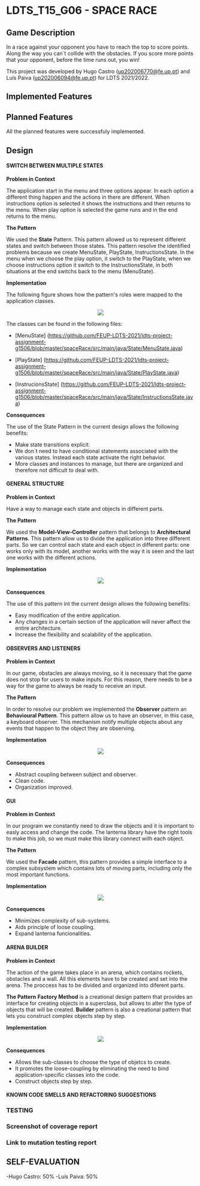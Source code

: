 # LDTS_T15_G06 - SPACE RACE

## Game Description

In a race against your opponent you have to reach the top to score points. Along the way you can´t collide with the obstacles.
If you score more points that your opponent, before the time runs out, you win!

This project was developed by Hugo Castro (up202006770@fe.up.pt) and Luís Paiva (up202006094@fe.up.pt) for LDTS 2021/2022.

## Implemented Features

## Planned Features

All the planned features were successfuly implemented.

## Design

#### SWITCH BETWEEN MULTIPLE STATES

**Problem in Context**

The application start in the menu and three options appear. In each option a different thing happen and the actions in there are different.
When instructions option is selected it shows the instructions and then returns to the menu. When play option is selected the game runs and in the end returns to the menu.

**The Pattern**

We used the **State** Pattern. This pattern allowed us to represent different states and switch between those states.
This pattern resolve the identified problems because we create MenuState, PlayState, InstructionsState. 
In the menu when we choose the play option, it switch to the PlayState, when we choose instructions option it switch to the InstructionsState, in both situations at the end switchs back to the menu (MenuState).

**Implementation**

The following figure shows how the pattern's roles were mapped to the application classes.

<p align="center" justify="center">
  <img src="UML/StateUML.png"/>

The classes can be found in the following files:

- [MenuState]
(https://github.com/FEUP-LDTS-2021/ldts-project-assignment-g1506/blob/master/spaceRace/src/main/java/State/MenuState.java)

- [PlayState]
(https://github.com/FEUP-LDTS-2021/ldts-project-assignment-g1506/blob/master/spaceRace/src/main/java/State/PlayState.java)

- [InstrucionsState]
(https://github.com/FEUP-LDTS-2021/ldts-project-assignment-g1506/blob/master/spaceRace/src/main/java/State/InstructionsState.java)

**Consequences**

The use of the State Pattern in the current design allows the following benefits:

- Make state transitions explicit.
- We don´t need to have conditional statements associated with the various states. Instead each state activate the right behavior.
- More classes and instances to manage, but there are organized and therefore not difficult to deal with.

#### GENERAL STRUCTURE

**Problem in Context**

Have a way to manage each state and objects in different parts. 

**The Pattern**

We used the **Model-View-Controller** pattern that belongs to **Architectural Patterns**. This pattern allow us to divide the application into three different parts.
So we can control each state and each object in different parts: one works only with its model, another works with the way it is seen and the last one works with the different actions.

**Implementation**
  
  <p align="center" justify="center">
  <img src="UML/MVCUML.png"/>

**Consequences**

The use of this pattern int the current design allows the following benefits:

- Easy modification of the entire application.
- Any changes in a certain section of the application will never affect the entire architecture.
- Increase the flexibility and scalability of the application.

#### OBSERVERS AND LISTENERS

**Problem in Context**

In our game, obstacles are always moving, so it is necessary that the game does not stop for users to make inputs.
For this reason, there needs to be a way for the game to always be ready to receive an input.

**The Pattern**

In order to resolve our problem we implemented the **Observer** pattern an **Behavioural Pattern**. This pattern allow us to have an observer, in this case, a keyboard observer.
This mechanism notify multiple objects about any events that happen to the object they are observing.

**Implementation**
    
  <p align="center" justify="center">
  <img src="UML/ObserversUML.png"/>
    
**Consequences**

- Abstract coupling between subject and observer.
- Clean code.
- Organization improved.

#### GUI

**Problem in Context**

In our program we constantly need to draw the objects and it is important to easly access and change the code. The lanterna library have the right tools to make this job, so we must make this library connect with each object.

**The Pattern**

We used the **Facade** pattern, this pattern provides a simple interface to a complex subsystem which contains lots of moving parts, including only the most important functions.

**Implementation**
    
  <p align="center" justify="center">
  <img src="UML/GUIUML.png"/>

**Consequences**

- Minimizes complexity of sub-systems.
- Aids principle of loose coupling.
- Expand lanterna funcionalities.

#### ARENA BUILDER

**Problem in Context**

The action of the game takes place in an arena, which contains rockets, obstacles and a wall. All this elements have to be created and set into the arena. The proccess has to be divided and organized into diferent parts.

**The Pattern**
**Factory Method** is a creational design pattern that provides an interface for creating objects in a superclass, but allows to alter the type of objects that will be created. **Builder** pattern is also a creational pattern that lets you construct complex objects step by step.

**Implementation**
      
  <p align="center" justify="center">
  <img src="UML/BuilderUML.png"/>

**Consequences**

- Allows the sub-classes to choose the type of objetcs to create.
- It promotes the loose-coupling by eliminating the need to bind application-specific classes into the code.
- Construct objects step by step.

#### KNOWN CODE SMELLS AND REFACTORING SUGGESTIONS

### TESTING

### Screenshot of coverage report

### Link to mutation testing report

## SELF-EVALUATION

-Hugo Castro: 50%
-Luís Paiva: 50%
